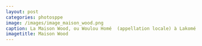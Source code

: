 ```yaml
---
layout: post
categories: photosppe
image: /images/image_maison_wood.png
caption: La Maison Wood, ou Woulou Homé  (appellation locale) à Lakomé Maison des esclaves, est une maison ayant appartenu à un  commerçant et négrier écossais, John Wood.Elle est un monument esclavagiste par excellence et un témoin de cette tragédie humaine qui s'est déroulée sur les côtes du Togo entre le dernier quart du XVIIè siècle et la fin du XIXè siècle. Le site est inscrit depuis le 8 janvier 2002 sur la liste indicative du patrimoine mondial de l’UNESCO. Le bâtiment a été restauré en 2006 et est aujourd'hui un lieu de mémoire pour les visiteurs de la ville d’Agbodrafo.De nombreux esclaves ont transité par la cave de "Wood Home" et Gatovoudo un puits dénommé, puits des enchainés. Ils prenaient leur ultime bain de purification dans ce puits avant leur embarquement vers les Amériques. C'est en 1999 qu'elle a été inscrite sur la liste nationale des biens culturels du Togo.
imagetitle: Maison Wood
---
```

